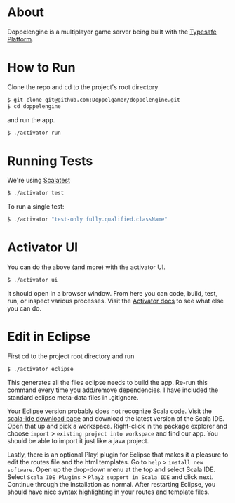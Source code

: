 # About

Doppelengine is a multiplayer game server being built with the [Typesafe Platform](http://typesafe.com/).

# How to Run

Clone the repo and cd to the project's root directory

```bash
$ git clone git@github.com:Doppelgamer/doppelengine.git
$ cd doppelengine
```

and run the app.

```bash
$ ./activator run
```

# Running Tests

We're using [Scalatest](http://www.scalatest.org/)

```bash
$ ./activator test
```

To run a single test:

```bash
$ ./activator "test-only fully.qualified.className"
```

# Activator UI

You can do the above (and more) with the activator UI.

```bash
$ ./activator ui
```

It should open in a browser window. From here you can code, build, test, run, or inspect various processes. Visit the [Activator docs](https://typesafe.com/activator/docs) to see what else you can do.

# Edit in Eclipse

First cd to the project root directory and run

```bash
$ ./activator eclipse
```

This generates all the files eclipse needs to build the app. Re-run this command every time you add/remove dependencies. I have included the standard eclipse meta-data files in .gitignore.

Your Eclipse version probably does not recognize Scala code. Visit the [scala-ide download page](http://scala-ide.org/download/sdk.html) and download the latest version of the Scala IDE. Open that up and pick a workspace. Right-click in the package explorer and choose `import` > `existing project into workspace` and find our app. You should be able to import it just like a java project.

Lastly, there is an optional Play! plugin for Eclipse that makes it a pleasure to edit the routes file and the html templates. Go to `help` > `install new software`. Open up the drop-down menu at the top and select Scala IDE. Select `Scala IDE Plugins` > `Play2 support in Scala IDE` and click next. Continue through the installation as normal. After restarting Eclipse, you should have nice syntax highlighting in your routes and template files.

